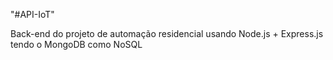 "#API-IoT" 

Back-end do projeto de automação residencial usando Node.js + Express.js tendo o MongoDB como NoSQL 
